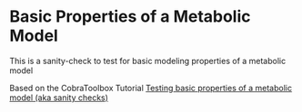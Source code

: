 # Basic Properties of a Metabolic Model

This is a sanity-check to test for basic modeling properties of a metabolic model

Based on the CobraToolbox
Tutorial [Testing basic properties of a metabolic model (aka sanity checks)](https://opencobra.github.io/cobratoolbox/stable/tutorials/tutorialModelSanityChecks.html)
